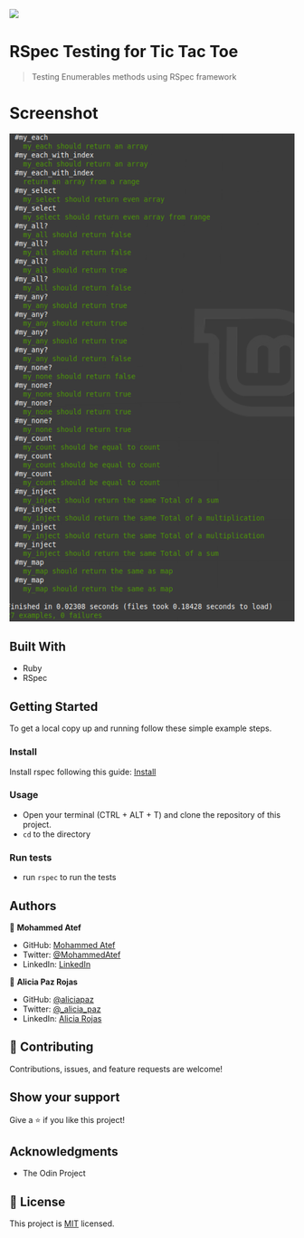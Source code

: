 ![](https://img.shields.io/badge/Microverse-blueviolet)

# RSpec Testing for Tic Tac Toe

> Testing Enumerables methods using RSpec framework

# Screenshot 

![screenshot](./Screenshot.png)

## Built With

- Ruby
- RSpec

## Getting Started

To get a local copy up and running follow these simple example steps.

### Install

Install rspec following this guide: [Install](https://www.theodinproject.com/courses/ruby-programming/lessons/introduction-to-rspec)

### Usage

- Open your terminal (CTRL + ALT + T) and clone the repository of this project.
- `cd` to the directory 

### Run tests

- run `rspec` to run the tests


## Authors

👤 **Mohammed Atef**

- GitHub: [Mohammed Atef](https://github.com/Mohamed-js)
- Twitter: [@MohammedAtef](https://twitter.com/Demovejetta)
- LinkedIn: [LinkedIn](https://www.linkedin.com/in/mohamed-atef-032b6b1b0/) 

👤 **Alicia Paz Rojas**

- GitHub: [@aliciapaz](https://github.com/aliciapaz)
- Twitter: [@_alicia_paz](https://twitter.com/_alicia_paz)
- LinkedIn: [Alicia Rojas](https://www.linkedin.com/in/alicia-rojas-71468418a/)

## 🤝 Contributing

Contributions, issues, and feature requests are welcome!

## Show your support

Give a ⭐️ if you like this project!

## Acknowledgments

- The Odin Project

## 📝 License

This project is [MIT](LICENSE) licensed.
